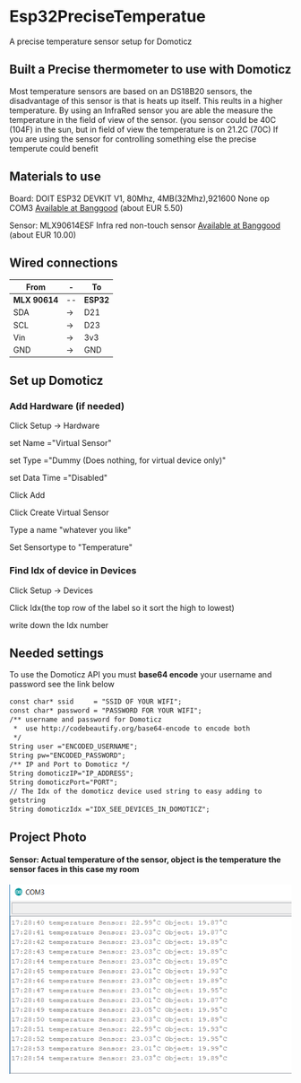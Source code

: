 # Esp32PreciseTemperatue
A precise temperature sensor setup for Domoticz

## Built a Precise thermometer to use with Domoticz
Most temperature sensors are based on an DS18B20 sensors, the disadvantage of this sensor is that is heats up itself. This reults in a higher temperature.
By using an InfraRed sensor you are able the measure the temperature in the field of view of the sensor. (you sensor could be 40C (104F) in the sun, but in field of view the temperature is on 21.2C (70C)
If you are using the sensor for controlling something else the precise temperute could benefit

## Materials to use
Board: DOIT ESP32 DEVKIT V1, 80Mhz, 4MB(32Mhz),921600 None op COM3 <a href="https://www.banggood.com/ESP32-Development-Board-WiFiBluetooth-Ultra-Low-Power-Consumption-Dual-Cores-ESP-32-ESP-32S-Board-p-1109512.html?p=VQ141018240205201801">Available at Banggood</a> (about EUR 5.50)

Sensor: MLX90614ESF Infra red non-touch sensor <a href="https://www.banggood.com/nl/MLX90614ESF-AAA-Non-contact-Human-Body-Infrared-IR-Temperature-Sensor-Module-For-Arduino-p-1100990.html?p=VQ141018240205201801">Available at Banggood</a> (about EUR 10.00)

## Wired connections

|From|-|To|
|---|--|---|
|**MLX 90614**|--|**ESP32**|
|SDA|->|D21|
|SCL|->|D23|
|Vin|->|3v3|
|GND|->|GND|

## Set up Domoticz
### Add Hardware (if needed)
Click Setup -> Hardware

set Name ="Virtual Sensor"

set Type ="Dummy (Does nothing, for virtual device only)"

set Data Time ="Disabled"

Click Add


Click Create Virtual Sensor

Type a name "whatever you like"

Set Sensortype to "Temperature"

### Find Idx of device in Devices
Click Setup -> Devices

Click Idx(the top row of the label so it sort the high to lowest)

write down the Idx number 

## Needed settings
To use the Domoticz API you must **base64 encode** your username and password see the link below

```
const char* ssid     = "SSID OF YOUR WIFI";
const char* password = "PASSWORD FOR YOUR WIFI";
/** username and password for Domoticz
 *  use http://codebeautify.org/base64-encode to encode both
 */
String user ="ENCODED_USERNAME";
String pw="ENCODED_PASSWORD";
/** IP and Port to Domoticz */
String domoticzIP="IP_ADDRESS";
String domoticzPort="PORT";
// The Idx of the domoticz device used string to easy adding to getstring
String domoticzIdx ="IDX_SEE_DEVICES_IN_DOMOTICZ";
```
## Project Photo
#### Sensor: Actual temperature of the sensor, object is the temperature the sensor faces in this case my room
![Monitor](/Monitor.png?raw=true "Serial Monitor output") 


